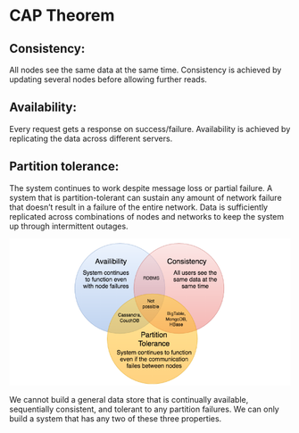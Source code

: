 # CAP Theorem

## Consistency: 
All nodes see the same data at the same time. Consistency is achieved by updating several nodes before allowing further reads.

## Availability: 
Every request gets a response on success/failure. Availability is achieved by replicating the data across different servers.

## Partition tolerance: 
The system continues to work despite message loss or partial failure. A system that is partition-tolerant can sustain any amount of network failure that doesn’t result in a failure of the entire network. Data is sufficiently replicated across combinations of nodes and networks to keep the system up through intermittent outages.

![Image](../assets/cap.png)

We cannot build a general data store that is continually available, sequentially consistent, and tolerant to any partition failures. We can only build a system that has any two of these three properties.
